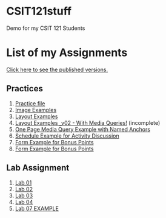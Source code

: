 # CSIT121stuff
Demo for my CSIT 121 Students

<h1>List of my Assignments</h1>

<p><a href="https://roninoone.github.io/CSIT121stuff/">Click here to see the published versions. </a></p>

<h2>Practices</h2>

<ol>
<li><a href="practice/demo.html">Practice file</a></li>
<li><a href="practice/images_practice/images.html">Image Examples</a></li>
  <li><a href="practice/layouts">Layout Examples</a></li>
  <li><a href="practice/layouts_mobile">Layout Examples _v02 - With Media Queries!</a> (incomplete)</a></li>
  <li><a href="practice/mediaQueryExample.html">One Page Media Query Example with Named Anchors</a></li>
  <li><a href="practice/table_example.html">Schedule Example for Activity Discussion</a></li>
  <li><a href="practice/form_example.html">Form Example for Bonus Points</a></li>
  <li><a href="practice/animation_example.html">Form Example for Bonus Points</a></li>
</ol>

<h2>Lab Assignment</h2>

<ol>
<li><a href="lab01/aboutme.html">Lab 01</a></li>
<li><a href="lab02/">Lab 02</a></li>
<li><a href="lab03/">Lab 03</a></li>
<li><a href="lab04/">Lab 04</a></li>
<li><a href="lab07example/table.html">Lab 07 EXAMPLE</a></li>
</ol>

